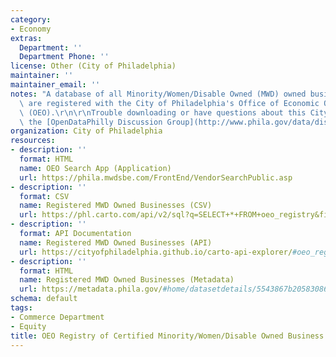 ```yaml
---
category:
- Economy
extras:
  Department: ''
  Department Phone: ''
license: Other (City of Philadelphia)
maintainer: ''
maintainer_email: ''
notes: "A database of all Minority/Women/Disable Owned (MWD) owned businesses that\
  \ are registered with the City of Philadelphia's Office of Economic Opportunity\
  \ (OEO).\r\n\r\nTrouble downloading or have questions about this City dataset? Visit\
  \ the [OpenDataPhilly Discussion Group](http://www.phila.gov/data/discuss/)"
organization: City of Philadelphia
resources:
- description: ''
  format: HTML
  name: OEO Search App (Application)
  url: https://phila.mwdsbe.com/FrontEnd/VendorSearchPublic.asp
- description: ''
  format: CSV
  name: Registered MWD Owned Businesses (CSV)
  url: https://phl.carto.com/api/v2/sql?q=SELECT+*+FROM+oeo_registry&filename=oeo_registry&format=csv&skipfields=cartodb_id,the_geom,the_geom_webmercator
- description: ''
  format: API Documentation
  name: Registered MWD Owned Businesses (API)
  url: https://cityofphiladelphia.github.io/carto-api-explorer/#oeo_registry
- description: ''
  format: HTML
  name: Registered MWD Owned Businesses (Metadata)
  url: https://metadata.phila.gov/#home/datasetdetails/5543867b20583086178c4f59/representationdetails/5579e08f597e56d77b402f91/
schema: default
tags:
- Commerce Department
- Equity
title: OEO Registry of Certified Minority/Women/Disable Owned Business Enterprises
---
```

